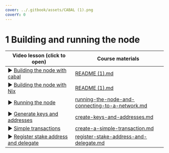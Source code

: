 ```yaml
---
cover: ../.gitbook/assets/CABAL (1).png
coverY: 0
---
```


# 1 Building and running the node

<table><thead><tr><th>Video lesson                  (click to open)</th><th data-type="content-ref">Course materials</th></tr></thead><tbody><tr><td>▶︎ <a href="https://youtu.be/lIrF5-797Vg">Building the node with cabal</a> </td><td><a href="../README (1).md">README (1).md</a></td></tr><tr><td>▶︎ <a href="https://youtu.be/KwIE2ScvSZA">Building the node with Nix</a></td><td><a href="../README (1).md">README (1).md</a></td></tr><tr><td>▶︎ <a href="https://youtu.be/cxbzpI9UrwE">Running the node</a></td><td><a href="../running-the-node-and-connecting-to-a-network.md">running-the-node-and-connecting-to-a-network.md</a></td></tr><tr><td>▶︎ <a href="https://youtu.be/rx9b7o-Z80k">Generate keys and addresses</a></td><td><a href="../create-keys-and-addresses.md">create-keys-and-addresses.md</a></td></tr><tr><td>▶︎ <a href="https://youtu.be/VbenssoGcyE">Simple transactions</a></td><td><a href="../create-a-simple-transaction.md">create-a-simple-transaction.md</a></td></tr><tr><td>▶︎ <a href="https://youtu.be/bbj7zQcioIk">Register stake address and delegate</a></td><td><a href="../register-stake-address-and-delegate.md">register-stake-address-and-delegate.md</a></td></tr></tbody></table>

